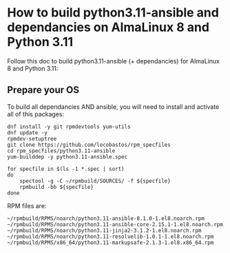 # How to build python3.11-ansible and dependancies on AlmaLinux 8 and Python 3.11

Follow this doc to build python3.11-ansible (+ dependancies) for AlmaLinux 8 and Python 3.11:

## Prepare your OS

To build all dependancies AND ansible, you will need to install and activate all of this packages:

```shell
dnf install -y git rpmdevtools yum-utils
dnf update -y
rpmdev-setuptree
git clone https://github.com/locobastos/rpm_specfiles
cd rpm_specfiles/python3.11-ansible
yum-builddep -y python3.11-ansible.spec

for specfile in $(ls -1 *.spec | sort)
do
    spectool -g -C ~/rpmbuild/SOURCES/ -f ${specfile}
    rpmbuild -bb ${specfile}
done
```

RPM files are:

```
~/rpmbuild/RPMS/noarch/python3.11-ansible-8.1.0-1.el8.noarch.rpm
~/rpmbuild/RPMS/noarch/python3.11-ansible-core-2.15.1-1.el8.noarch.rpm
~/rpmbuild/RPMS/noarch/python3.11-jinja2-3.1.2-1.el8.noarch.rpm
~/rpmbuild/RPMS/noarch/python3.11-resolvelib-1.0.1-1.el8.noarch.rpm
~/rpmbuild/RPMS/x86_64/python3.11-markupsafe-2.1.3-1.el8.x86_64.rpm
```
